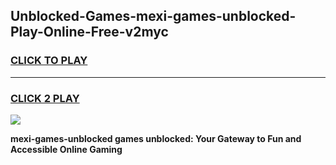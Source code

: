 
## Unblocked-Games-mexi-games-unblocked-Play-Online-Free-v2myc
<h3>
<a href="https://premium76.site?title=mexi-games-unblocked&ref=26A">CLICK TO PLAY</a></h3>
<hr>

<h3>
<a href="https://premium76.site?title=mexi-games-unblocked&ref=26A">CLICK 2 PLAY</a>
  
</h3>

<a href="https://premium76.site?title=mexi-games-unblocked&ref=26A"><img src="https://clearcache.store/games.png"></a>


**mexi-games-unblocked games unblocked: Your Gateway to Fun and Accessible Online Gaming**
